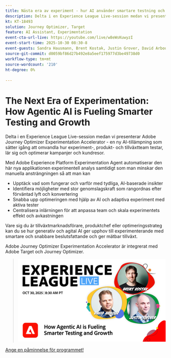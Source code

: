 ```yaml
---
title: Nästa era av experiment - hur AI använder smartare testning och tillväxt
description: Delta i en Experience League Live-session medan vi presenterar Adobe Journey Optimizer Experimentation Accelerator - en ny AI-tillämpning som sätter igång att omvandla hur experiment-, produkt- och tillväxtteam testar, lär sig och optimerar kampanjer och kundresor.
kt: KT-18493
solution: Journey Optimizer, Target
feature: AI Assistant, Experimentation
event-cta-url-live: https://youtube.com/live/w8eWsKuwyzI
event-start-time: 2025-10-30 08:30-8
event-guests: Sandra Hausmann, Brent Kostak, Justin Grover, David Arbour
source-git-commit: d0059bf86d27b492e8a5eef175977d3be49738d0
workflow-type: tm+mt
source-wordcount: '210'
ht-degree: 0%

---
```



# The Next Era of Experimentation: How Agentic AI is Fueling Smarter Testing and Growth

Delta i en Experience League Live-session medan vi presenterar Adobe Journey Optimizer Experimentation Accelerator - en ny AI-tillämpning som sätter igång att omvandla hur experiment-, produkt- och tillväxtteam testar, lär sig och optimerar kampanjer och kundresor.

Med Adobe Experience Platform Experimentation Agent automatiserar den här nya applikationen experimentell analys samtidigt som man minskar den manuella ansträngningen så att man kan

- Upptäck vad som fungerar och varför med tydliga, AI-baserade insikter
- Identifiera möjligheter med stor genomslagskraft som rangordnas efter förväntad lyft och konvertering
- Snabba upp optimeringen med hjälp av AI och adaptiva experiment med aktiva tester
- Centralisera inlärningen för att anpassa team och skala experimentets effekt och avkastningen

Vare sig du är tillväxtmarknadsförare, produktchef eller optimeringsstrateg kan du se hur generativ och agital AI ger upphov till experimenterande med smartare och snabbare beslutsfattande och ger mätbar tillväxt.

Adobe Journey Optimizer Experimentation Accelerator är integrerat med Adobe Target och Journey Optimizer.

>![Visa banderoll](/help/experience-league-live/assets/exl-live-episode-10-30-25-web-banner.png)

[Ange en påminnelse för programmet!](https://youtube.com/live/w8eWsKuwyzI)
